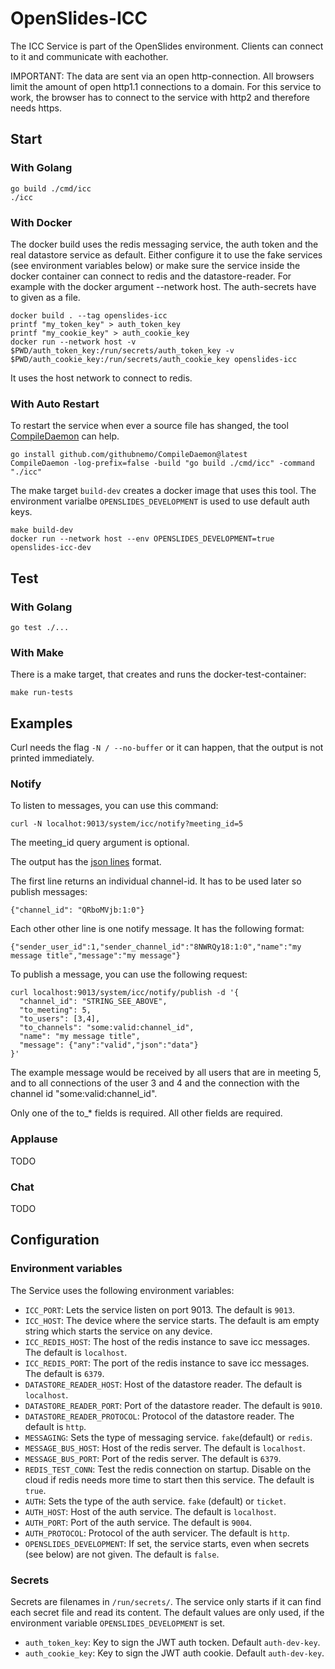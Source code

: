 # OpenSlides-ICC

The ICC Service is part of the OpenSlides environment. Clients can connect to it
and communicate with eachother.

IMPORTANT: The data are sent via an open http-connection. All browsers limit the
amount of open http1.1 connections to a domain. For this service to work, the
browser has to connect to the service with http2 and therefore needs https.


## Start

### With Golang

```
go build ./cmd/icc
./icc
```

### With Docker

The docker build uses the redis messaging service, the auth token and the real
datastore service as default. Either configure it to use the fake services (see
environment variables below) or make sure the service inside the docker
container can connect to redis and the datastore-reader. For example with the
docker argument --network host. The auth-secrets have to given as a file.

```
docker build . --tag openslides-icc
printf "my_token_key" > auth_token_key 
printf "my_cookie_key" > auth_cookie_key
docker run --network host -v $PWD/auth_token_key:/run/secrets/auth_token_key -v $PWD/auth_cookie_key:/run/secrets/auth_cookie_key openslides-icc
```

It uses the host network to connect to redis.


### With Auto Restart

To restart the service when ever a source file has shanged, the tool
[CompileDaemon](https://github.com/githubnemo/CompileDaemon) can help.

```
go install github.com/githubnemo/CompileDaemon@latest
CompileDaemon -log-prefix=false -build "go build ./cmd/icc" -command "./icc"
```

The make target `build-dev` creates a docker image that uses this tool. The
environment varialbe `OPENSLIDES_DEVELOPMENT` is used to use default auth keys.

```
make build-dev
docker run --network host --env OPENSLIDES_DEVELOPMENT=true openslides-icc-dev
```


## Test

### With Golang

```
go test ./...
```


### With Make

There is a make target, that creates and runs the docker-test-container:

```
make run-tests
```


## Examples

Curl needs the flag `-N / --no-buffer` or it can happen, that the output is not
printed immediately.


### Notify

To listen to messages, you can use this command:

```
curl -N localhot:9013/system/icc/notify?meeting_id=5
```

The meeting_id query argument is optional.

The output has the [json lines](https://jsonlines.org/) format.

The first line returns an individual channel-id. It has to be used later so
publish messages:

```
{"channel_id": "QRboMVjb:1:0"}
```

Each other other line is one notify message. It has the following format:

```
{"sender_user_id":1,"sender_channel_id":"8NWRQy18:1:0","name":"my message title","message":"my message"}
```

To publish a message, you can use the following request:

```
curl localhost:9013/system/icc/notify/publish -d '{
  "channel_id": "STRING_SEE_ABOVE",
  "to_meeting": 5,
  "to_users": [3,4],
  "to_channels": "some:valid:channel_id",
  "name": "my message title",
  "message": {"any":"valid","json":"data"}
}'
```

The example message would be received by all users that are in meeting 5, and to
all connections of the user 3 and 4 and the connection with the channel id
"some:valid:channel_id".

Only one of the to_* fields is required. All other fields are required.


### Applause

TODO

### Chat 

TODO


## Configuration

### Environment variables

The Service uses the following environment variables:

* `ICC_PORT`: Lets the service listen on port 9013. The default is
  `9013`.
* `ICC_HOST`: The device where the service starts. The default is am
  empty string which starts the service on any device.
* `ICC_REDIS_HOST`: The host of the redis instance to save icc messages. The
  default is `localhost`.
* `ICC_REDIS_PORT`: The port of the redis instance to save icc messages. The
  default is `6379`.
* `DATASTORE_READER_HOST`: Host of the datastore reader. The default is
  `localhost`.
* `DATASTORE_READER_PORT`: Port of the datastore reader. The default is `9010`.
* `DATASTORE_READER_PROTOCOL`: Protocol of the datastore reader. The default is
  `http`.
* `MESSAGING`: Sets the type of messaging service. `fake`(default) or
  `redis`.
* `MESSAGE_BUS_HOST`: Host of the redis server. The default is `localhost`.
* `MESSAGE_BUS_PORT`: Port of the redis server. The default is `6379`.
* `REDIS_TEST_CONN`: Test the redis connection on startup. Disable on the cloud
  if redis needs more time to start then this service. The default is `true`.
* `AUTH`: Sets the type of the auth service. `fake` (default) or `ticket`.
* `AUTH_HOST`: Host of the auth service. The default is `localhost`.
* `AUTH_PORT`: Port of the auth service. The default is `9004`.
* `AUTH_PROTOCOL`: Protocol of the auth servicer. The default is `http`.
* `OPENSLIDES_DEVELOPMENT`: If set, the service starts, even when secrets (see
  below) are not given. The default is `false`.


### Secrets

Secrets are filenames in `/run/secrets/`. The service only starts if it can find
each secret file and read its content. The default values are only used, if the
environment variable `OPENSLIDES_DEVELOPMENT` is set.

* `auth_token_key`: Key to sign the JWT auth tocken. Default `auth-dev-key`.
* `auth_cookie_key`: Key to sign the JWT auth cookie. Default `auth-dev-key`.
